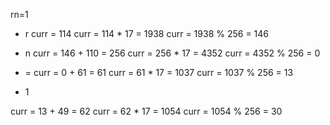 
rn=1
- r
curr = 114
curr = 114 * 17 = 1938
curr = 1938 % 256 = 146

- n
curr = 146 + 110 = 256
curr = 256 * 17 = 4352
curr = 4352 % 256 = 0

- =
curr = 0 + 61 = 61
curr = 61 * 17 = 1037
curr = 1037 % 256 = 13

- 1

curr = 13 + 49 = 62
curr = 62 * 17 = 1054
curr = 1054 % 256 = 30
